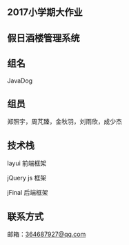 
2017小学期大作业
--
**假日酒楼管理系统**  
--
## 组名
JavaDog
## 组员
郑照宇，周芃臻，金秋羽，刘雨欣，成少杰
## 技术栈
layui 前端框架

jQuery js 框架

jFinal 后端框架
## 联系方式
邮箱：364687927@qq.com

